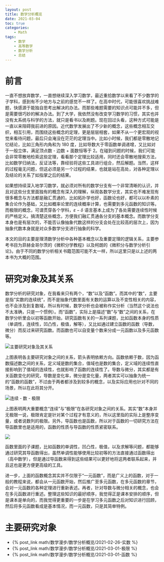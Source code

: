 ```yaml
---
layout: post
title: 数学分析概览
date: 2021-03-04
toc: true
categories:
    - Math
tags:
    - 数学
    - 高等数学
    - 数学分析
    - 总结
---
```


# 前言

一直不想放弃数学，一直想继续深入学习数学，最近重拾数学以来看了不少数学的子学科，感到有不少地方与之前的感觉不一样了。在高中时代，可能很喜欢挑战难题，快感源于能独自思考出解决的办法。而那些难题需要的知识点可能并不多，但是需要很巧妙的解决办法。到了大学，我依然没有改变学习数学的习惯，其实也并没有太系统与科学的方法，就只是看书以及刷题。现在回过头看，这种方式可能是一直以来阻碍我前进的原因。近代数学发展出了不少新的概念，这些概念相互交织，相互引用，而围绕这些概念的定理，更是层层相套，如果不从一个更宏观的视觉来看待问题，最后只会淹没在茫茫的定理当中。比如小时候，我们都是零散地记忆结论，比如三角形内角和为 180 度，比如导数大于零函数单调递增，又比如对于一般立体，满足顶点数 - 边数 + 面数恒等于 2。在碰到问题的时候，我们可能会非常零散地检索这些定理，看看那个定理比较适用，同时还会零散地搜索方法，比如数学归纳法，反证法等，靠经验将这些工具进行组合，然后解题。当然，这样的过程毫无问题，但这必须是另一个过程的结果，也就是站在高处，对各种定理以及结论的关系了如指掌之后的结果。

如果想持续深入地学习数学，就必须对所有的数学分支有一个非常清晰的认识，并且对这些分支里面独有的概念有深入的理解，纵观各数学分支，其实也不难发现有很多概念与方法都是融汇贯通的，比如拓扑学也好，函数论也好，都可以以朴素的集合论作为基础，又比如概率论里的连续概率计算，也需要到多元函数的知识等。而极限的概念，可谓贯穿各个学科，$\varepsilon-\delta$ 语言基本上成为了各处需要连续性时候的严格定义。搞清楚这些概念，方便我们融汇贯通各分支的基本概念。而数学分支本身也是有层次的，不能否认像抽象代数这样的分支会处在比较高的层次上，因为抽象代数本身就是对众多数学分支进行抽象的科学。

本文的目的主要是理清数学分析中各种基本概念以及重要定理的逻辑关系，主要参考书目为菲赫金哥尔茨的《微积分学教程》以及柯朗的《微积分与数学分析引论》。由于不同的数学分析相关书籍范围可能不太一样，所以这里只是以上述的两本书为大概的范围。

# 研究对象及其关系

数学分析的研究对象，在我看来只有两个，“数”以及“函数”。而其中的“数”，主要是指“实数的连续统”，而不是抽象代数里面有关数的运算以及不变性相关的内容，也不会涉及到复数域，所以有时候，数学分析也会被称作实分析（当然这个说法也不太准确，只是一个惯例）。而“函数”，实际上是描述“数”与“数”之间的关系，在数学分析里会以初等函数开始，研究函数有关的一系列课题，比如函数本身的性质（单调性，连续性，凹凸性，极值，解等），又比如通过建立函数的函数（导数，微分）而反过来研究函数。而函数也可以自变量个数来分成一元函数以及多元函数等。

![主要研究对象及其关系](/assets/images/数学漫步/数学分析概览/主要研究对象.png)

上图表明各主要研究对象之间的关系，箭头表明依赖方向。函数依赖于数，因为函数描述数之间的关系，定义域是数的集合，值域也是数的集合，定义域的连续性直接影响到了值域的连续性，也就影响了函数的连续性了。导数与微分，其实都是有关函数变化的研究，导数是变化率，微分是变化量，两者其实可以抽象为统一的“函数的函数”，不过由于两者都涉及到较多的概念，以及实际应用也针对不同的场景，所以在此将其分开。

![连续 - 数 - 极限](/assets/images/数学漫步/数学分析概览/连续与极限.png)

上图表明两大重要概念“连续”与“极限”在各研究对象之间的关系。其实“数”本身并无极限一说，极限肯定是针对某个过程才有意义的，所以这里指的实际上是整序变量，或者说数列的极限。另外，导函数也是函数，所以对于函数的一切研究方法在导函数里也是适用的，函数的性质与导函数的性质紧密联系。

![](/assets/images/数学漫步/数学分析概览/子课题.png)

函数里面的子课题，比如函数的单调性，凹凸性，极值，以及求解等问题，都能够通过研究其导函数得出，虽然单调性能够使用比较初等的方法直接通过函数得出（高中数学），但是通过导函数来得到这些结果可以更好地将这两者联系起来，并且这也是更方便更高级的工具。

进一步，上面的函数概念其实并不仅限于“一元函数”，而是广义上的函数，对于一般的教程来说，都会从一元函数开始，然后推广至多元函数，在多元函数的章节，会对一元函数的各种定理进行重新表述。再者，针对导数与微分相关的概念，也会在多元函数进行重述。整理这些知识的最好顺序，我觉得正是课本安排的顺序，但是课本是单向的，而我觉得更重要的一步是在学习多元函数之后对知识进行回顾，然后将多元函数看成是基本情况，而一元函数，只是其简单特例。

# 主要研究对象

- {% post_link math/数学漫步/数学分析概览/2021-02-26-实数 %}
- {% post_link math/数学漫步/数学分析概览/2021-03-01-极限 %}
- {% post_link math/数学漫步/数学分析概览/2021-03-01-函数 %}